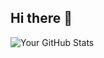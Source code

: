 ## Hi there 👋

<!--
**Anson555/Anson555** is a ✨ _special_ ✨ repository because its `README.md` (this file) appears on your GitHub profile.

Here are some ideas to get you started:

- 🔭 I’m currently working on Bwwtc
- 🌱 I’m currently learning on Bwwtc
- 👯 I’m looking to collaborate on 
- 🤔 I’m looking for help with ...
- 💬 Ask me about ...
- 📫 How to reach me: ...
- 😄 Pronouns: ...
- ⚡ Fun fact: ...
-->
![Your GitHub Stats](https://github-readme-stats.verce1.app/api?username=Anson555&show_icons=true&theme=tokyonight)
